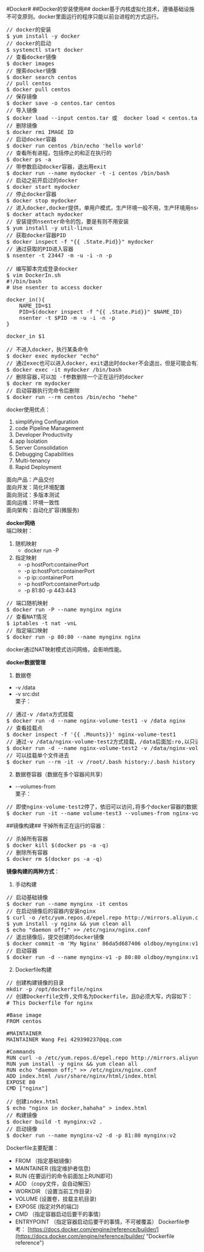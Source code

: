 #Docker#
##Docker的安装使用##
docker基于内核虚拟化技术，遵循基础设施不可变原则。docker里面运行的程序只能以前台进程的方式运行。
<pre>
// docker的安装
$ yum install -y docker
// docker的启动
$ systemctl start docker
// 查看docker镜像
$ docker images
// 搜索docker镜像
$ docker search centos
// pull centos
$ docker pull centos
// 保存镜像
$ docker save -o centos.tar centos
// 导入镜像
$ docker load --input centos.tar 或  docker load < centos.tar
// 删除镜像
$ docker rmi IMAGE ID
// 启动docker容器
$ docker run centos /bin/echo 'hello world'
// 查看所有进程，包括停止的和正在执行的
$ docker ps -a
// 带参数启动docker容器，退出用exit
$ docker run --name mydocker -t -i centos /bin/bash
// 启动之前开启过的docker
$ docker start mydocker
// 停止docker容器
$ docker stop mydocker
// 进入docker,docker提供，单用户模式，生产环境一般不用，生产环境用nsenter。
$ docker attach mydocker
// 安装提供nsenter命令的包，要是有则不用安装
$ yum install -y util-linux
// 获取docker容器PID
$ docker inspect -f "{{ .State.Pid}}" mydocker
// 通过获取的PID进入容器
$ nsenter -t 23447 -m -u -i -n -p

// 编写脚本完成登录docker
$ vim DockerIn.sh
#!/bin/bash
# Use nsenter to access docker

docker_in(){
    NAME_ID=$1
    PID=$(docker inspect -f "{{ .State.Pid}}" $NAME_ID)
    nsenter -t $PID -m -u -i -n -p
}

docker_in $1

// 不进入docker，执行某条命令
$ docker exec mydocker "echo"
// 通过exec也可以进入docker，exit退出时docker不会退出，但是可能会有莫名的问题
$ docker exec -it mydocker /bin/bash
// 删除容器,可以加 -f参数删除一个正在运行的docker
$ docker rm mydocker
// 启动容器执行完命令后删除
$ docker run --rm centos /bin/echo "hehe"
</pre>

docker使用优点：<br/>
1. simplifying Configuration
2. code Pipeline Management
3. Developer Productivity
4. app Isolation
5. Server Consolidation
6. Debugging Capabilities
7. Multi-tenancy
8. Rapid Deployment

面向产品：产品交付<br/>
面向开发：简化环境配置<br/>
面向测试：多版本测试<br/>
面向运维：环境一致性<br/>
面向架构：自动化扩容(微服务)<br/>

**docker网络**<br/>
端口映射：<br/>
1. 随机映射<br/>
   - docker run -P<br/>
2. 指定映射<br/>
   - -p hostPort:containerPort<br/>
   - -p ip:hostPort:containerPort<br/>
   - -p ip::containerPort<br/>
   - -p hostPort:containerPort:udp<br/>
   - -p 81:80 -p 443:443<br/>
<pre>
// 端口随机映射
$ docker run -P --name mynginx nginx
// 查看NAT情况
$ iptables -t nat -vnL
// 指定端口映射
$ docker run -p 80:80 --name mynginx nginx
</pre>

docker通过NAT映射模式访问网络，会影响性能。<br/>

**docker数据管理**<br/>
1. 数据卷<br/>
  - -v /data<br/>
  - -v src:dst<br/>
栗子：<br/>
<pre>
// 通过-v /data方式挂载
$ docker run -d --name nginx-volume-test1 -v /data nginx
// 查看挂载点
$ docker inspect -f '{{ .Mounts}}' nginx-volume-test1
// 通过-v /data/nginx-volume-test2方式挂载，/data后面加:ro,以只读方式挂载
$ docker run -d --name nginx-volume-test2 -v /data/nginx-volume-test2:/data nginx
// 可以挂载单个文件进去
$ docker run --rm -it -v /root/.bash_history:/.bash_history nginx /bin/bash
</pre>
2. 数据卷容器（数据在多个容器间共享）<br/>
  - --volumes-from<br/>
栗子：<br/>
<pre>
// 即使nginx-volume-test2停了，依旧可以访问,将多个docker容器的数据交流联系起来了
$ docker run -it --name volume-test3 --volumes-from nginx-volume-test2 centos /bin/bash
</pre>
 

##镜像构建##
干掉所有正在运行的容器：<br/>
<pre>
// 杀掉所有容器
$ docker kill $(docker ps -a -q)
// 删除所有容器
$ docker rm $(docker ps -a -q)
</pre>

**镜像构建的两种方式**：<br/>
1. 手动构建<br/>
<pre>
// 启动基础镜像
$ docker run --name mynginx -it centos
// 在启动镜像后的容器内安装nginx
$ curl -o /etc/yum.repos.d/epel.repo http://mirrors.aliyun.com/repo/epel-7.repo
$ yum install -y nginx && yum clean all
$ echo "daemon off;" >> /etc/nginx/nginx.conf
// 退出镜像后，提交创建的docker镜像
$ docker commit -m 'My Nginx' 86da5d687406 oldboy/mynginx:v1
// 启动容器
$ docker run -d --name mynginx-v1 -p 80:80 oldboy/mynginx:v1 nginx
</pre>
2. Dockerfile构建<br/>
<pre>
// 创建构建镜像的目录
mkdir -p /opt/dockerfile/nginx
// 创建Dockerfile文件,文件名为Dockerfile，且D必须大写，内容如下：
# This Dockerfile for nginx

#Base image
FROM centos

#MAINTAINER
MAINTAINER Wang Fei 429390237@qq.com

#Commands
RUN curl -o /etc/yum.repos.d/epel.repo http://mirrors.aliyun.com/repo/epel-7.repo
RUN yum install -y nginx && yum clean all
RUN echo "daemon off;" >> /etc/nginx/nginx.conf
ADD index.html /usr/share/nginx/html/index.html
EXPOSE 80
CMD ["nginx"]

// 创建index.html
$ echo "nginx in docker,hahaha" > index.html
// 构建镜像
$ docker build -t mynginx:v2 .
// 启动镜像
$ docker run --name mynginx-v2 -d -p 81:80 mynginx:v2
</pre>

Dockerfile主要配置：<br/>
- FROM （指定基础镜像）<br/>
- MAINTAINER (指定维护者信息) <br/>
- RUN (在要运行的命令前面加上RUN即可) <br/>
- ADD （copy文件，会自动解压）<br/>
- WORKDIR （设置当前工作目录） <br/>
- VOLUME (设置卷，挂载主机目录) <br/>
- EXPOSE (指定对外的端口) <br/>
- CMD （指定容器启动后要干的事情） <br/>
- ENTRYPOINT （指定容器启动后要干的事情，不可被覆盖）
Dockerfile参考：
[https://docs.docker.com/engine/reference/builder/](https://docs.docker.com/engine/reference/builder/ "Dockerfile reference")
